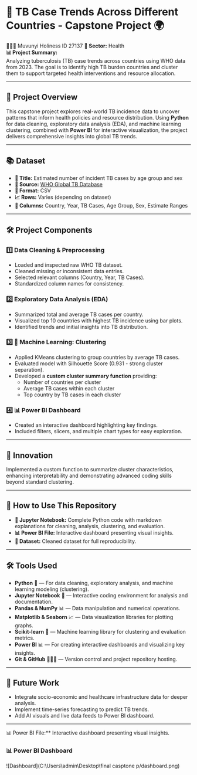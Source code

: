 # 🦠 TB Case Trends Across Different Countries - Capstone Project 🌍

👩🏾‍💻  Muvunyi Holiness ID 27137
**🏥 Sector:** Health  
**📊 Project Summary:**  
Analyzing tuberculosis (TB) case trends across countries using WHO data from 2023. The goal is to identify high TB burden countries and cluster them to support targeted health interventions and resource allocation.  

---

## 🔬 Project Overview

This capstone project explores real-world TB incidence data to uncover patterns that inform health policies and resource distribution. Using **Python** for data cleaning, exploratory data analysis (EDA), and machine learning clustering, combined with **Power BI** for interactive visualization, the project delivers comprehensive insights into global TB trends.

---

## 📚 Dataset

- **📂 Title:** Estimated number of incident TB cases by age group and sex  
- **🔗 Source:** [WHO Global TB Database](https://data.who.int/dashboards/tuberculosis?m49=004)  
- **📄 Format:** CSV  
- **📈 Rows:** Varies (depending on dataset)  
- **🧾 Columns:** Country, Year, TB Cases, Age Group, Sex, Estimate Ranges

---

## 🛠️ Project Components

### 1️⃣ Data Cleaning & Preprocessing

- Loaded and inspected raw WHO TB dataset.  
- Cleaned missing or inconsistent data entries.  
- Selected relevant columns (Country, Year, TB Cases).  
- Standardized column names for consistency.

### 2️⃣ Exploratory Data Analysis (EDA)

- Summarized total and average TB cases per country.  
- Visualized top 10 countries with highest TB incidence using bar plots.  
- Identified trends and initial insights into TB distribution.

### 3️⃣ 🤖 Machine Learning: Clustering

- Applied KMeans clustering to group countries by average TB cases.  
- Evaluated model with Silhouette Score (0.931 - strong cluster separation).  
- Developed a **custom cluster summary function** providing:  
  - Number of countries per cluster  
  - Average TB cases within each cluster  
  - Top country by TB cases in each cluster  

### 4️⃣ 📊 Power BI Dashboard

- Created an interactive dashboard highlighting key findings.  
- Included filters, slicers, and multiple chart types for easy exploration.

---

## 🚀 Innovation

Implemented a custom function to summarize cluster characteristics, enhancing interpretability and demonstrating advanced coding skills beyond standard clustering.

---

## 📁 How to Use This Repository

- **📓 Jupyter Notebook:** Complete Python code with markdown explanations for cleaning, analysis, clustering, and evaluation.  
- **📊 Power BI File:** Interactive dashboard presenting visual insights.  
- **📂 Dataset:** Cleaned dataset for full reproducibility.

---
## 🛠️ Tools Used

- **Python** 🐍 — For data cleaning, exploratory analysis, and machine learning modeling (clustering).  
- **Jupyter Notebook** 📓 — Interactive coding environment for analysis and documentation.  
- **Pandas & NumPy** 📊 — Data manipulation and numerical operations.  
- **Matplotlib & Seaborn** 📈 — Data visualization libraries for plotting graphs.  
- **Scikit-learn** 🤖 — Machine learning library for clustering and evaluation metrics.  
- **Power BI** 📊 — For creating interactive dashboards and visualizing key insights.  
- **Git & GitHub** 🧑🏽‍💻 — Version control and project repository hosting.

---
## 🔮 Future Work

- Integrate socio-economic and healthcare infrastructure data for deeper analysis.  
- Implement time-series forecasting to predict TB trends.  
- Add AI visuals and live data feeds to Power BI dashboard.

---
📊 Power BI File:** Interactive dashboard presenting visual insights. 
### 📊 Power BI Dashboard

![Dashboard](C:\Users\admin\Desktop\final casptone p/dashboard.png)




